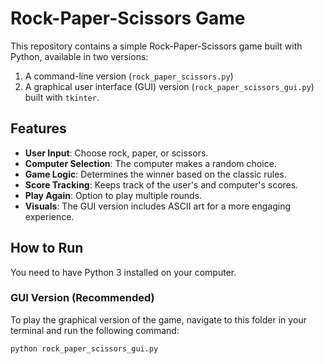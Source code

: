 # Rock-Paper-Scissors Game

This repository contains a simple Rock-Paper-Scissors game built with Python, available in two versions:

1.  A command-line version (`rock_paper_scissors.py`)
2.  A graphical user interface (GUI) version (`rock_paper_scissors_gui.py`) built with `tkinter`.

## Features

- **User Input**: Choose rock, paper, or scissors.
- **Computer Selection**: The computer makes a random choice.
- **Game Logic**: Determines the winner based on the classic rules.
- **Score Tracking**: Keeps track of the user's and computer's scores.
- **Play Again**: Option to play multiple rounds.
- **Visuals**: The GUI version includes ASCII art for a more engaging experience.

## How to Run

You need to have Python 3 installed on your computer.

### GUI Version (Recommended)

To play the graphical version of the game, navigate to this folder in your terminal and run the following command:

```bash
python rock_paper_scissors_gui.py
